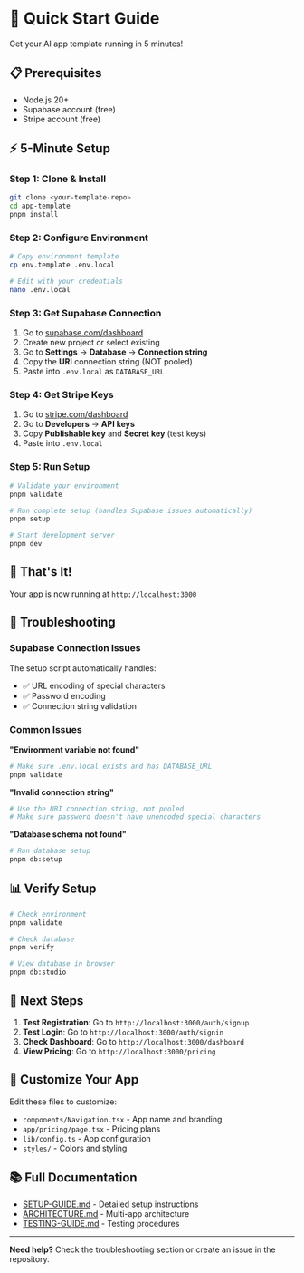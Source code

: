 # 🚀 Quick Start Guide

Get your AI app template running in 5 minutes!

## 📋 **Prerequisites**

- Node.js 20+
- Supabase account (free)
- Stripe account (free)

## ⚡ **5-Minute Setup**

### **Step 1: Clone & Install**
```bash
git clone <your-template-repo>
cd app-template
pnpm install
```

### **Step 2: Configure Environment**
```bash
# Copy environment template
cp env.template .env.local

# Edit with your credentials
nano .env.local
```

### **Step 3: Get Supabase Connection**
1. Go to [supabase.com/dashboard](https://supabase.com/dashboard)
2. Create new project or select existing
3. Go to **Settings** → **Database** → **Connection string**
4. Copy the **URI** connection string (NOT pooled)
5. Paste into `.env.local` as `DATABASE_URL`

### **Step 4: Get Stripe Keys**
1. Go to [stripe.com/dashboard](https://stripe.com/dashboard)
2. Go to **Developers** → **API keys**
3. Copy **Publishable key** and **Secret key** (test keys)
4. Paste into `.env.local`

### **Step 5: Run Setup**
```bash
# Validate your environment
pnpm validate

# Run complete setup (handles Supabase issues automatically)
pnpm setup

# Start development server
pnpm dev
```

## 🎯 **That's It!**

Your app is now running at `http://localhost:3000`

## 🔧 **Troubleshooting**

### **Supabase Connection Issues**
The setup script automatically handles:
- ✅ URL encoding of special characters
- ✅ Password encoding
- ✅ Connection string validation

### **Common Issues**

**"Environment variable not found"**
```bash
# Make sure .env.local exists and has DATABASE_URL
pnpm validate
```

**"Invalid connection string"**
```bash
# Use the URI connection string, not pooled
# Make sure password doesn't have unencoded special characters
```

**"Database schema not found"**
```bash
# Run database setup
pnpm db:setup
```

## 📊 **Verify Setup**

```bash
# Check environment
pnpm validate

# Check database
pnpm verify

# View database in browser
pnpm db:studio
```

## 🚀 **Next Steps**

1. **Test Registration**: Go to `http://localhost:3000/auth/signup`
2. **Test Login**: Go to `http://localhost:3000/auth/signin`
3. **Check Dashboard**: Go to `http://localhost:3000/dashboard`
4. **View Pricing**: Go to `http://localhost:3000/pricing`

## 🎨 **Customize Your App**

Edit these files to customize:
- `components/Navigation.tsx` - App name and branding
- `app/pricing/page.tsx` - Pricing plans
- `lib/config.ts` - App configuration
- `styles/` - Colors and styling

## 📚 **Full Documentation**

- [SETUP-GUIDE.md](./SETUP-GUIDE.md) - Detailed setup instructions
- [ARCHITECTURE.md](./ARCHITECTURE.md) - Multi-app architecture
- [TESTING-GUIDE.md](./TESTING-GUIDE.md) - Testing procedures

---

**Need help?** Check the troubleshooting section or create an issue in the repository.
